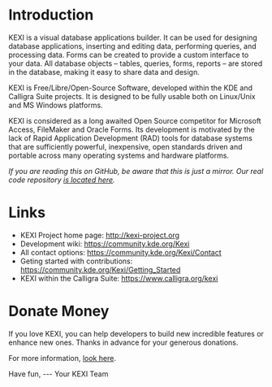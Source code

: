 # Introduction

KEXI is a visual database applications builder. It can be used for designing
database applications, inserting and editing data, performing queries,
and processing data. Forms can be created to provide a custom interface
to your data. All database objects – tables, queries, forms, reports
– are stored in the database, making it easy to share data and design.

KEXI is Free/Libre/Open-Source Software, developed within the KDE and
Calligra Suite projects. It is designed to be fully usable both on Linux/Unix
and MS Windows platforms.

KEXI is considered as a long awaited Open Source competitor for Microsoft
Access, FileMaker and Oracle Forms. Its development is motivated by the
lack of Rapid Application Development (RAD) tools for database systems that
are sufficiently powerful, inexpensive, open standards driven and portable
across many operating systems and hardware platforms.

*If you are reading this on GitHub, be aware that this is just a mirror.
Our real code repository [is located here](https://invent.kde.org/office/kexi).*

# Links

- KEXI Project home page: http://kexi-project.org
- Development wiki: https://community.kde.org/Kexi
- All contact options: https://community.kde.org/Kexi/Contact
- Geting started with contributions: https://community.kde.org/Kexi/Getting_Started
- KEXI within the Calligra Suite: https://www.calligra.org/kexi

# Donate Money

If you love KEXI, you can help developers to build new incredible features or enhance new ones. Thanks in advance for your generous donations.

For more information, [look here](https://community.kde.org/Kexi/Contact#Donations).

Have fun,
--- Your KEXI Team
